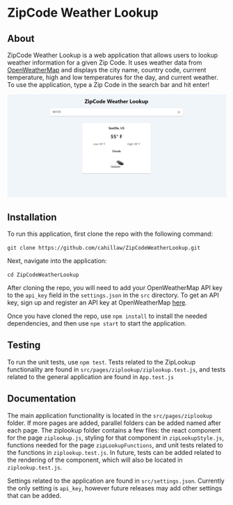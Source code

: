 # ZipCode Weather Lookup

## About

ZipCode Weather Lookup is a web application that allows users to lookup weather information for a given Zip Code. It uses weather data from [OpenWeatherMap](https://openweathermap.org) and displays the city name, country code, currrent temperature, high and low temperatures for the day, and current weather. To use the application, type a Zip Code in the search bar and hit enter!

![ZipCode Weather Lookup](https://raw.githubusercontent.com/cahillaw/ZipCodeWeatherLookup/master/public/weatherlookup.PNG)

## Installation 
To run this application, first clone the repo with the following command:

`git clone https://github.com/cahillaw/ZipCodeWeatherLookup.git`

Next, navigate into the application:

`cd ZipCodeWeatherLookup`

After cloning the repo, you will need to add your OpenWeatherMap API key to the `api_key` field in the `settings.json` in the `src` directory. To get an API key, sign up and register an API key at OpenWeatherMap [here](https://home.openweathermap.org/users/sign_up).

Once you have cloned the repo, use `npm install` to install the needed dependencies, and then use `npm start` to start the application. 

## Testing

To run the unit tests, use `npm test`. Tests related to the ZipLookup functionality are found in `src/pages/ziplookup/ziplookup.test.js`, and tests related to the general application are found in `App.test.js`

## Documentation

The main application functionality is located in the `src/pages/ziplookup` folder. If more pages are added, parallel folders can be added named after each page. The ziplookup folder contains a few files: the react component for the page `ziplookup.js`, styling for that component in `zipLookupStyle.js`, functions needed for the page `zipLookupFunctions`, and unit tests related to the functions in `ziplookup.test.js`. In future, tests can be added related to the rendering of the component, which will also be located in `ziplookup.test.js`.

Settings related to the application are found in `src/settings.json`. Currently the only setting is `api_key`, however future releases may add other settings that can be added.

